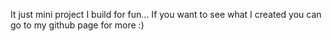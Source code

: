 It just mini project I build for fun... If you want to see what I created you can go to my github page for more :)